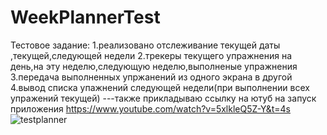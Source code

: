 # WeekPlannerTest

Тестовое задание:
1.реализовано отслеживание текущей даты ,текущей,следующей недели
2.трекеры текущего упражнения на день,на эту неделю,следующую неделю,выполненые упражнения
3.передача выполненных упржанений из одного экрана в другой
4.вывод списка упажнений следующей недели(при выполнении всех упражений текущей)
---также прикладываю ссылку на ютуб на запуск приложения
https://www.youtube.com/watch?v=5xlkleQ5Z-Y&t=4s
![testplanner](https://user-images.githubusercontent.com/124023534/229278053-3cc741c2-5725-4ac8-8595-e5b3922b64e2.png)
